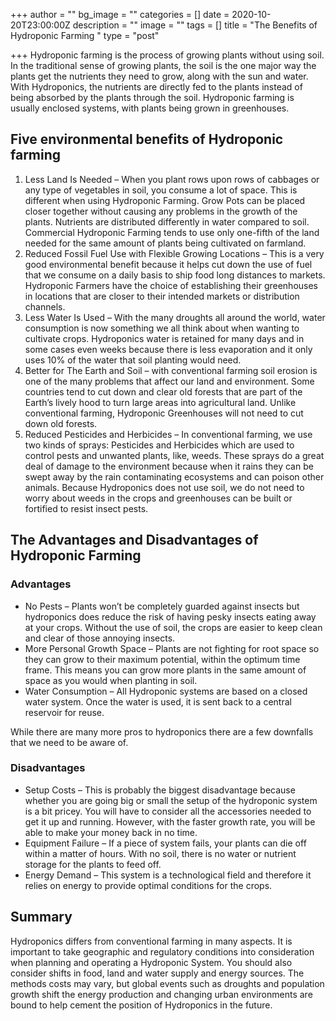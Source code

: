 +++
author = ""
bg_image = ""
categories = []
date = 2020-10-20T23:00:00Z
description = ""
image = ""
tags = []
title = "The Benefits of Hydroponic Farming "
type = "post"

+++
Hydroponic farming is the process of growing plants without using soil. In the traditional sense of growing plants, the soil is the one major way the plants get the nutrients they need to grow, along with the sun and water. With Hydroponics, the nutrients are directly fed to the plants instead of being absorbed by the plants through the soil. Hydroponic farming is usually enclosed systems, with plants being grown in greenhouses.

## **Five environmental benefits of Hydroponic farming**

1. Less Land Is Needed – When you plant rows upon rows of cabbages or any type of vegetables in soil, you consume a lot of space. This is different when using Hydroponic Farming. Grow Pots can be placed closer together without causing any problems in the growth of the plants. Nutrients are distributed differently in water compared to soil. Commercial Hydroponic Farming tends to use only one-fifth of the land needed for the same amount of plants being cultivated on farmland.
2. Reduced Fossil Fuel Use with Flexible Growing Locations – This is a very good environmental benefit because it helps cut down the use of fuel that we consume on a daily basis to ship food long distances to markets. Hydroponic Farmers have the choice of establishing their greenhouses in locations that are closer to their intended markets or distribution channels.
3. Less Water Is Used – With the many droughts all around the world, water consumption is now something we all think about when wanting to cultivate crops. Hydroponics water is retained for many days and in some cases even weeks because there is less evaporation and it only uses 10% of the water that soil planting would need.
4. Better for The Earth and Soil – with conventional farming soil erosion is one of the many problems that affect our land and environment. Some countries tend to cut down and clear old forests that are part of the Earth’s lively hood to turn large areas into agricultural land. Unlike conventional farming, Hydroponic Greenhouses will not need to cut down old forests.
5. Reduced Pesticides and Herbicides – In conventional farming, we use two kinds of sprays: Pesticides and Herbicides which are used to control pests and unwanted plants, like, weeds. These sprays do a great deal of damage to the environment because when it rains they can be swept away by the rain contaminating ecosystems and can poison other animals. Because Hydroponics does not use soil, we do not need to worry about weeds in the crops and greenhouses can be built or fortified to resist insect pests.

## **The Advantages and Disadvantages of Hydroponic Farming**

### **Advantages**

* No Pests – Plants won’t be completely guarded against insects but hydroponics does reduce the risk of having pesky insects eating away at your crops. Without the use of soil, the crops are easier to keep clean and clear of those annoying insects.
* More Personal Growth Space – Plants are not fighting for root space so they can grow to their maximum potential, within the optimum time frame. This means you can grow more plants in the same amount of space as you would when planting in soil.
* Water Consumption – All Hydroponic systems are based on a closed water system. Once the water is used, it is sent back to a central reservoir for reuse.

While there are many more pros to hydroponics there are a few downfalls that we need to be aware of.

### **Disadvantages**

* Setup Costs – This is probably the biggest disadvantage because whether you are going big or small the setup of the hydroponic system is a bit pricey. You will have to consider all the accessories needed to get it up and running. However, with the faster growth rate, you will be able to make your money back in no time.
* Equipment Failure – If a piece of system fails, your plants can die off within a matter of hours. With no soil, there is no water or nutrient storage for the plants to feed off.
* Energy Demand – This system is a technological field and therefore it relies on energy to provide optimal conditions for the crops.

## **Summary**

Hydroponics differs from conventional farming in many aspects. It is important to take geographic and regulatory conditions into consideration when planning and operating a Hydroponic System. You should also consider shifts in food, land and water supply and energy sources. The methods costs may vary, but global events such as droughts and population growth shift the energy production and changing urban environments are bound to help cement the position of Hydroponics in the future.